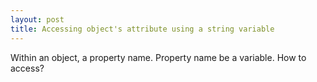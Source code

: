 ```yaml
---
layout: post
title: Accessing object's attribute using a string variable
---
```

Within an object, a property name. Property name be a variable. How to access?
<!--stackedit_data:
eyJoaXN0b3J5IjpbMTI0MDY3MTcxLC0xMzE4Njk2NDgxXX0=
-->